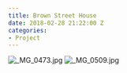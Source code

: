 ```yaml
---
title: Brown Street House
date: 2018-02-28 21:22:00 Z
categories:
- Project
---
```




![_MG_0473.jpg](/uploads/_MG_0473.jpg) ![_MG_0509.jpg](/uploads/_MG_0509.jpg)
